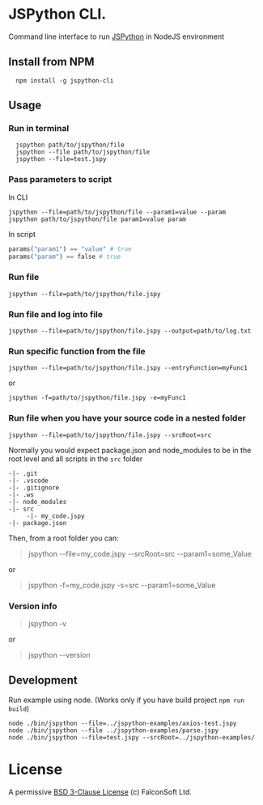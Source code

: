# JSPython CLI.

Command line interface to run [JSPython](https://github.com/jspython-dev/jspython) in NodeJS environment

## Install from NPM

```
  npm install -g jspython-cli
```

## Usage

### Run in terminal
```
  jspython path/to/jspython/file
  jspython --file path/to/jspython/file
  jspython --file=test.jspy

```

### Pass parameters to script
In CLI
```
jspython --file=path/to/jspython/file --param1=value --param
jspython path/to/jspython/file param1=value param
```
In script
```py
params("param1") == "value" # true
params("param") == false # true
```

### Run file
```
jspython --file=path/to/jspython/file.jspy
```

### Run file and log into file
```
jspython --file=path/to/jspython/file.jspy --output=path/to/log.txt
```

### Run specific function from the file
```
jspython --file=path/to/jspython/file.jspy --entryFunction=myFunc1
```
or
```
jspython -f=path/to/jspython/file.jspy -e=myFunc1
```



### Run file when you have your source code in a nested folder
```
jspython --file=path/to/jspython/file.jspy --srcRoot=src
```
Normally you would expect package.json and node_modules to be in the root level and all scripts in the `src` folder

```
-|- .git
-|- .vscode
-|- .gitignore
-|- .ws
-|- node_modules
-|- src
     -|- my_code.jspy
-|- package.json
```

Then, from a root folder you can:
> jspython --file=my_code.jspy --srcRoot=src --param1=some_Value

or

> jspython -f=my_code.jspy -s=src --param1=some_Value


### Version info

> jspython -v

or

> jspython --version

## Development
Run example using node. (Works only if you have build project `npm run build`)
```
node ./bin/jspython --file=../jspython-examples/axios-test.jspy
node ./bin/jspython --file ../jspython-examples/parse.jspy
node ./bin/jspython --file=test.jspy --srcRoot=../jspython-examples/
```

# License
A permissive [BSD 3-Clause License](https://github.com/jspython-dev/jspython-cli/blob/master/LICENSE) (c) FalconSoft Ltd.

